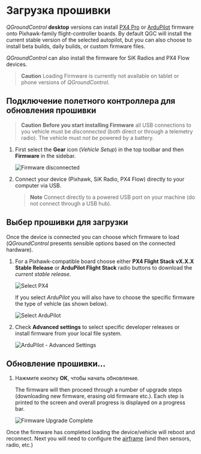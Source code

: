 # Загрузка прошивки

*QGroundControl* **desktop** versions can install [PX4 Pro](http://px4.io/) or [ArduPilot](http://ardupilot.com) firmware onto Pixhawk-family flight-controller boards. By default QGC will install the current stable version of the selected autopilot, but you can also choose to install beta builds, daily builds, or custom firmware files.

*QGroundControl* can also install the firmware for SiK Radios and PX4 Flow devices.

> **Caution** Loading Firmware is currently not available on tablet or phone versions of *QGroundControl*.

## Подключение полетного контроллера для обновления прошивки

> **Caution** **Before you start installing Firmware** all USB connections to you vehicle must be *disconnected* (both direct or through a telemetry radio). The vehicle must *not be* powered by a battery.

1. First select the **Gear** icon (*Vehicle Setup*) in the top toolbar and then **Firmware** in the sidebar.
    
    ![Firmware disconnected](../../assets/setup/firmware/firmware_disconnected.jpg)

2. Connect your device (Pixhawk, SiK Radio, PX4 Flow) directly to your computer via USB.
    
    > **Note** Connect directly to a powered USB port on your machine (do not connect through a USB hub).

## Выбер прошивки для загрузки

Once the device is connected you can choose which firmware to load (*QGroundControl* presents sensible options based on the connected hardware).

1. For a Pixhawk-compatible board choose either **PX4 Flight Stack vX.X.X Stable Release** or **ArduPilot Flight Stack** radio buttons to download the *current stable release*.
    
    ![Select PX4](../../assets/setup/firmware/firmware_select_default_px4.jpg)
    
    If you select *ArduPilot* you will also have to choose the specific firmware the type of vehicle (as shown below).
    
    ![Select ArduPilot](../../assets/setup/firmware/firmware_selection_ardupilot.jpg)

2. Check **Advanced settings** to select specific developer releases or install firmware from your local file system.
    
    ![ArduPilot - Advanced Settings](../../assets/setup/firmware/firmware_selection_advanced_settings.jpg)

## Обновление прошивки...

1. Нажмите кнопку **OK**, чтобы начать обновление.
    
    The firmware will then proceed through a number of upgrade steps (downloading new firmware, erasing old firmware etc.). Each step is printed to the screen and overall progress is displayed on a progress bar.
    
    ![Firmware Upgrade Complete](../../assets/setup/firmware/firmware_upgrade_complete.jpg)

Once the firmware has completed loading the device/vehicle will reboot and reconnect. Next you will need to configure the [airframe](../SetupView/Airframe.md) (and then sensors, radio, etc.)